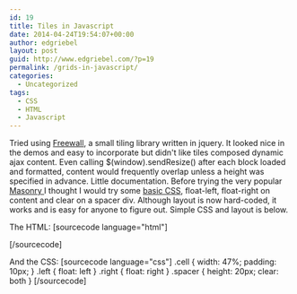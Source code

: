 ```yaml
---
id: 19
title: Tiles in Javascript
date: 2014-04-24T19:54:07+00:00
author: edgriebel
layout: post
guid: http://www.edgriebel.com/?p=19
permalink: /grids-in-javascript/
categories:
  - Uncategorized
tags:
  - CSS
  - HTML
  - Javascript
---
```

Tried using <a title="FreeWall" href="http://freewall.org" target="_blank">Freewall</a>, a small tiling library written in jquery. It looked nice in the demos and easy to incorporate but didn't like tiles composed dynamic ajax content. Even calling $(window).sendResize() after each block loaded and formatted, content would frequently overlap unless a height was specified in advance. Little documentation.
Before trying the very popular <a href="http://masonry.desandro.com/" target="_blank">Masonry </a>I thought I would try some <a href="http://css-tricks.com/all-about-floats/" target="_blank">basic CSS</a>, float-left, float-right on content and clear on a spacer div. Although layout is now hard-coded, it works and is easy for anyone to figure out. Simple CSS and layout is below.

The HTML:
[sourcecode language="html"]
<div id="freespace" class="cell left"></div>
<div id="lastcontact" class="cell right"></div>
<div class="spacer"></div>
<div id="dbstatus" class="cell left"></div>
<div id="services" class="cell right"></div>
[/sourcecode]

And the CSS:
[sourcecode language="css"]
.cell { width: 47%; padding: 10px; }
.left { float: left }
.right { float: right }
.spacer { height: 20px; clear: both }
[/sourcecode]
